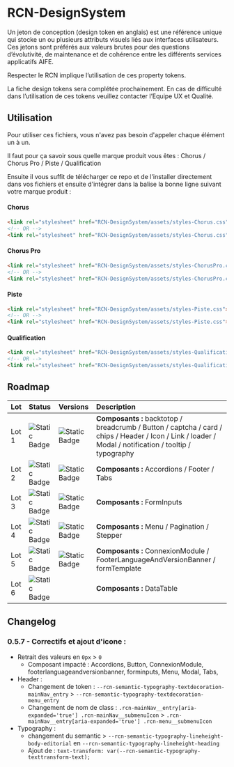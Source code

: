 # RCN-DesignSystem
 
Un jeton de conception (design token en anglais) est une référence unique qui stocke un ou plusieurs attributs visuels liés aux interfaces utilisateurs. Ces jetons sont préférés aux valeurs brutes pour des questions d’évolutivité, de maintenance et de cohérence entre les différents services applicatifs AIFE.

Respecter le RCN implique l’utilisation de ces property tokens.

La fiche design tokens sera complétée prochainement. En cas de difficulté dans l’utilisation de ces tokens veuillez contacter l’Equipe UX et Qualité.


## Utilisation 

Pour utiliser ces fichiers, vous n'avez pas besoin d'appeler chaque élément un à un. 

Il faut pour ça savoir sous quelle marque produit vous êtes : Chorus / Chorus Pro / Piste / Qualification

Ensuite il vous suffit de télécharger ce repo et de l'installer directement dans vos fichiers et ensuite d'intégrer dans la balise <head> la bonne ligne suivant votre marque produit : 

#### Chorus

```html
<link rel="stylesheet" href="RCN-DesignSystem/assets/styles-Chorus.css"><!--CSS-->
<!-- OR -->
<link rel="stylesheet" href="RCN-DesignSystem/assets/styles-Chorus.css"><!--SCSS-->
```

#### Chorus Pro

```html
<link rel="stylesheet" href="RCN-DesignSystem/assets/styles-ChorusPro.css"><!--CSS-->
<!-- OR -->
<link rel="stylesheet" href="RCN-DesignSystem/assets/styles-ChorusPro.css"><!--SCSS-->
```

#### Piste

```html
<link rel="stylesheet" href="RCN-DesignSystem/assets/styles-Piste.css"><!--CSS-->
<!-- OR -->
<link rel="stylesheet" href="RCN-DesignSystem/assets/styles-Piste.css"><!--SCSS-->
```

#### Qualification

```html
<link rel="stylesheet" href="RCN-DesignSystem/assets/styles-Qualification.css"><!--CSS-->
<!-- OR -->
<link rel="stylesheet" href="RCN-DesignSystem/assets/styles-Qualification.css"><!--SCSS-->
```


## Roadmap

| Lot       | Status  | Versions   | Description                |
| :-------- | :------- | :------------------------- | :------------------------- |
| Lot 1     | ![Static Badge]( https://img.shields.io/badge/Done-8acdb0.svg) | ![Static Badge]( https://img.shields.io/badge/v0.1.0+-grey.svg)  | **Composants :** backtotop / breadcrumb / Button / captcha / card / chips / Header / Icon / Link / loader / Modal / notification / tooltip / typography |
| Lot 2     | ![Static Badge]( https://img.shields.io/badge/Done-8acdb0.svg) | ![Static Badge]( https://img.shields.io/badge/v0.2.3+-grey.svg)  | **Composants :** Accordions / Footer / Tabs |
| Lot 3     | ![Static Badge]( https://img.shields.io/badge/Done-8acdb0.svg) | ![Static Badge]( https://img.shields.io/badge/v0.3.1+-grey.svg)  | **Composants :** FormInputs |
| Lot 4     | ![Static Badge]( https://img.shields.io/badge/Done-8acdb0.svg) | ![Static Badge]( https://img.shields.io/badge/v0.4.2+-grey.svg)  | **Composants :** Menu / Pagination / Stepper |
| Lot 5     | ![Static Badge]( https://img.shields.io/badge/Done-8acdb0.svg) | ![Static Badge]( https://img.shields.io/badge/v0.5.1+-grey.svg)  | **Composants :** ConnexionModule / FooterLanguageAndVersionBanner / formTemplate |
| Lot 6     | ![Static Badge]( https://img.shields.io/badge/Pending-abb8df.svg) |   | **Composants :** DataTable |


## Changelog

### 0.5.7 - Correctifs et ajout d'icone : 

- Retrait des valeurs en ```0px``` > ```0```
  - Composant impacté : Accordions, Button, ConnexionModule, footerlanguageandversionbanner, forminputs, Menu, Modal, Tabs, 
- Header : 
  - Changement de token : ```--rcn-semantic-typography-textdecoration-mainNav_entry``` > ```--rcn-semantic-typography-textdecoration-menu_entry```
  - Changement de nom de class : ```.rcn-mainNav__entry[aria-expanded='true'] .rcn-mainNav__submenuIcon``` > ```.rcn-mainNav__entry[aria-expanded='true'] .rcn-menu__submenuIcon```
- Typography :  
  - changement du semantic > ```--rcn-semantic-typography-lineheight-body-editorial``` en ```--rcn-semantic-typography-lineheight-heading```
  - Ajout de : ```text-transform: var(--rcn-semantic-typography-texttransform-text);```
